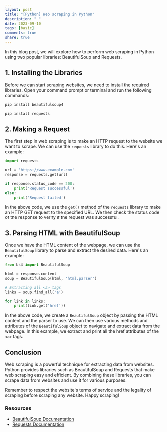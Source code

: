 ```yaml
---
layout: post
title: "[Python] Web scraping in Python"
description: " "
date: 2023-09-10
tags: [basic]
comments: true
share: true
---
```


In this blog post, we will explore how to perform web scraping in Python using two popular libraries: BeautifulSoup and Requests.

## 1. Installing the Libraries

Before we can start scraping websites, we need to install the required libraries. Open your command prompt or terminal and run the following commands:

```python
pip install beautifulsoup4
```

```python
pip install requests
```

## 2. Making a Request

The first step in web scraping is to make an HTTP request to the website we want to scrape. We can use the `requests` library to do this. Here's an example:

```python
import requests

url = 'https://www.example.com'
response = requests.get(url)

if response.status_code == 200:
    print('Request successful')
else:
    print('Request failed')
```

In the above code, we use the `get()` method of the `requests` library to make an HTTP GET request to the specified URL. We then check the status code of the response to verify if the request was successful.

## 3. Parsing HTML with BeautifulSoup

Once we have the HTML content of the webpage, we can use the `BeautifulSoup` library to parse and extract the desired data. Here's an example:

```python
from bs4 import BeautifulSoup

html = response.content
soup = BeautifulSoup(html, 'html.parser')

# Extracting all <a> tags
links = soup.find_all('a')

for link in links:
    print(link.get('href'))
```

In the above code, we create a `BeautifulSoup` object by passing the HTML content and the parser to use. We can then use various methods and attributes of the `BeautifulSoup` object to navigate and extract data from the webpage. In this example, we extract and print all the href attributes of the `<a>` tags.

## Conclusion

Web scraping is a powerful technique for extracting data from websites. Python provides libraries such as BeautifulSoup and Requests that make web scraping easy and efficient. By combining these libraries, you can scrape data from websites and use it for various purposes.

Remember to respect the website's terms of service and the legality of scraping before scraping any website. Happy scraping!

### Resources

- [BeautifulSoup Documentation](https://www.crummy.com/software/BeautifulSoup/bs4/doc/)
- [Requests Documentation](https://docs.python-requests.org/)